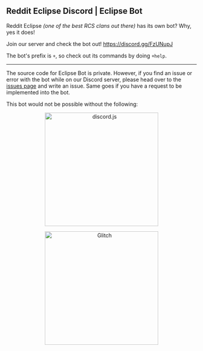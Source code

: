 ## Reddit Eclipse Discord | Eclipse Bot

Reddit Eclipse *(one of the best RCS clans out there)* has its own bot? Why, yes it does!

Join our server and check the bot out! https://discord.gg/FzUNupJ

The bot's prefix is `+`, so check out its commands by doing `+help`.

******************************************************************************************

The source code for Eclipse Bot is private.
However, if you find an issue or error with the bot while on our Discord server, please head over to the [issues page](https://github.com/Luis729/eclipse-bot-issues/issues) and write an issue. Same goes if you have a request to be implemented into the bot.

This bot would not be possible without the following:

<div align="center">
  <p><a href="https://github.com/discordjs/discord.js"><img src="https://discord.js.org/static/logo.svg" width="300" alt="discord.js" /></a></p>
  
  <p><a href="https://glitch.com"><img src="https://cdn.gomix.com/2bdfb3f8-05ef-4035-a06e-2043962a3a13%2Flogo-day.svg" width="300" alt="Glitch" /></a></p>
</div>
